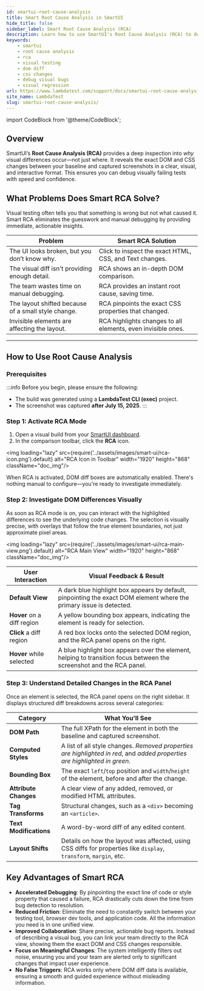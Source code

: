 ```yaml
---
id: smartui-root-cause-analysis
title: Smart Root Cause Analysis in SmartUI
hide_title: false
sidebar_label: Smart Root Cause Analysis (RCA)
description: Learn how to use SmartUI's Root Cause Analysis (RCA) to debug visual regressions by inspecting the exact DOM and CSS changes behind them.
keywords:
    - smartui
    - root cause analysis
    - rca
    - visual testing
    - dom diff
    - css changes
    - debug visual bugs
    - visual regression
url: https://www.lambdatest.com/support/docs/smartui-root-cause-analysis/
site_name: LambdaTest
slug: smartui-root-cause-analysis/
---
```


import CodeBlock from '@theme/CodeBlock';

<script type="application/ld+json"
      dangerouslySetInnerHTML={{ __html: JSON.stringify({
       "@context": "https://schema.org",
       "@type": "BreadcrumbList",
       "itemListElement": [{
         "@type": "ListItem",
         "position": 1,
         "name": "LambdaTest",
         "item": "https://www.lambdatest.com"
       },{
         "@type": "ListItem",
         "position": 2,
         "name": "Support",
         "item": "https://www.lambdatest.com/support/docs/"
       },{
         "@type": "ListItem",
         "position": 3,
         "name": "Smart Root Cause Analysis",
         "item": "https://www.lambdatest.com/support/docs/smartui-root-cause-analysis/"
       }]
     })
   }}
></script>

## Overview

SmartUI’s **Root Cause Analysis (RCA)** provides a deep inspection into *why* visual differences occur—not just where. It reveals the exact DOM and CSS changes between your baseline and captured screenshots in a clear, visual, and interactive format. This ensures you can debug visually failing tests with speed and confidence.

## What Problems Does Smart RCA Solve?

Visual testing often tells you that something is wrong but not what caused it. Smart RCA eliminates the guesswork and manual debugging by providing immediate, actionable insights.

| Problem | Smart RCA Solution |
|---|---|
| The UI looks broken, but you don’t know why. | Click to inspect the exact HTML, CSS, and Text changes. |
| The visual diff isn't providing enough detail. | RCA shows an in-depth DOM comparison. |
| The team wastes time on manual debugging. | RCA provides an instant root cause, saving time. |
| The layout shifted because of a small style change. | RCA pinpoints the exact CSS properties that changed. |
| Invisible elements are affecting the layout. | RCA highlights changes to all elements, even invisible ones. |

---

## How to Use Root Cause Analysis

### Prerequisites

:::info
Before you begin, please ensure the following:
* The build was generated using a **LambdaTest CLI (exec)** project.
* The screenshot was captured **after July 15, 2025**.
:::

### Step 1: Activate RCA Mode

1.  Open a visual build from your [SmartUI dashboard](https://smartui.lambdatest.com/).
2.  In the comparison toolbar, click the **RCA** icon.

<img loading="lazy" src={require('../assets/images/smart-ui/rca-icon.png').default} alt="RCA Icon in Toolbar" width="1920" height="868" className="doc_img"/>

When RCA is activated, DOM diff boxes are automatically enabled. There's nothing manual to configure—you're ready to investigate immediately.

### Step 2: Investigate DOM Differences Visually

As soon as RCA mode is on, you can interact with the highlighted differences to see the underlying code changes. The selection is visually precise, with overlays that follow the true element boundaries, not just approximate pixel areas.

<img loading="lazy" src={require('../assets/images/smart-ui/rca-main-view.png').default} alt="RCA Main View" width="1920" height="868" className="doc_img"/>

| User Interaction | Visual Feedback & Result |
|---|---|
| **Default View** | A dark blue highlight box appears by default, pinpointing the exact DOM element where the primary issue is detected. |
| **Hover** on a diff region | A yellow bounding box appears, indicating the element is ready for selection. |
| **Click** a diff region | A red box locks onto the selected DOM region, and the RCA panel opens on the right. |
| **Hover** while selected | A blue highlight box appears over the element, helping to transition focus between the screenshot and the RCA panel. |

### Step 3: Understand Detailed Changes in the RCA Panel

Once an element is selected, the RCA panel opens on the right sidebar. It displays structured diff breakdowns across several categories:

| Category | What You'll See |
|---|---|
| **DOM Path** | The full XPath for the element in both the baseline and captured screenshot. |
| **Computed Styles** | A list of all style changes. *Removed properties are highlighted in red*, and *added properties are highlighted in green*. |
| **Bounding Box** | The exact `left`/`top` position and `width`/`height` of the element, before and after the change. |
| **Attribute Changes** | A clear view of any added, removed, or modified HTML attributes. |
| **Tag Transforms** | Structural changes, such as a `<div>` becoming an `<article>`. |
| **Text Modifications** | A word-by-word diff of any edited content. |
| **Layout Shifts** | Details on how the layout was affected, using CSS diffs for properties like `display`, `transform`, `margin`, etc. |

## Key Advantages of Smart RCA

* **Accelerated Debugging**: By pinpointing the exact line of code or style property that caused a failure, RCA drastically cuts down the time from bug detection to resolution.
* **Reduced Friction**: Eliminate the need to constantly switch between your testing tool, browser dev tools, and application code. All the information you need is in one unified view.
* **Improved Collaboration**: Share precise, actionable bug reports. Instead of describing a visual bug, you can link your team directly to the RCA view, showing them the exact DOM and CSS changes responsible.
* **Focus on Meaningful Changes**: The system intelligently filters out noise, ensuring you and your team are alerted only to significant changes that impact user experience.
* **No False Triggers**: RCA works only where DOM diff data is available, ensuring a smooth and guided experience without misleading information.
